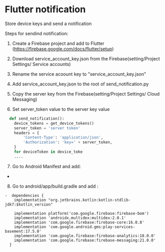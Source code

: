 # Flutter notification

Store device keys and send a notification

Steps for sendind notification: 

1. Create a Firebase project and add to Flutter (https://firebase.google.com/docs/flutter/setup)

2. Download service_account_key.json from the Firebase(setting/Project Settings/ Service accounts)

3.  Rename the service acoount key to  "service_account_key.json"

4. Add service_account_key.json to the root of send_notification.py

5. Copy the server key from the Firebase(setting/Project Settings/ Cloud Messaging)

6. Set server_token value to the server key value
```python
  def send_notification():
    device_tokens = get_device_tokens()
    server_token = 'server token'
    headers = {
        'Content-Type': 'application/json',
        'Authorization': 'key=' + server_token,
    }
    for deviceToken in device_toke
    ....
```
7. Go to Android Manifest and add:

  - <intent-filter>
       <action android:name="FLUTTER_NOTIFICATION_CLICK"/>
       <category android:name="android.intent.category.DEFAULT"/>
    </intent-filter>

8. Go to android/app/build.gradle and add :
```
-  dependencies {
    implementation "org.jetbrains.kotlin:kotlin-stdlib-jdk7:$kotlin_version"
    
    implementation platform('com.google.firebase:firebase-bom')
    implementation 'androidx.multidex:multidex:2.0.1'
    implementation 'com.google.firebase:firebase-core:16.0.8'
    implementation 'com.google.android.gms:play-services-basement:17.5.0'
    implementation 'com.google.firebase:firebase-analytics:18.0.0'
    implementation 'com.google.firebase:firebase-messaging:21.0.0'
  }
```
